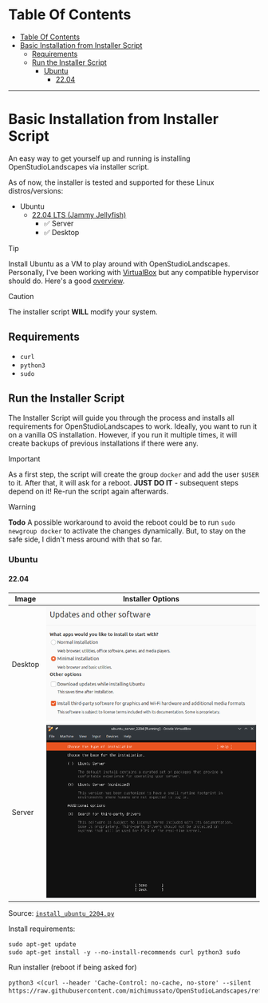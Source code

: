 # Table Of Contents
<!-- TOC -->
* [Table Of Contents](#table-of-contents)
* [Basic Installation from Installer Script](#basic-installation-from-installer-script)
  * [Requirements](#requirements)
  * [Run the Installer Script](#run-the-installer-script)
    * [Ubuntu](#ubuntu)
      * [22.04](#2204)
<!-- TOC -->

---

# Basic Installation from Installer Script

An easy way to get yourself up and running is 
installing OpenStudioLandscapes via installer script.

As of now, the installer is tested and supported for
these Linux distros/versions:
- Ubuntu
  - [22.04 LTS (Jammy Jellyfish)](https://www.releases.ubuntu.com/22.04/)
    - ✅ Server
    - ✅ Desktop

> [!TIP]
> Install Ubuntu as a VM to play around with OpenStudioLandscapes.
> Personally, I've been working with [VirtualBox](https://www.virtualbox.org/)
> but any compatible hypervisor should do.
> Here's a good [overview](https://en.wikipedia.org/wiki/Comparison_of_platform_virtualization_software).

> [!CAUTION]
> The installer script **WILL** modify your system.

## Requirements

- `curl`
- `python3`
- `sudo`

## Run the Installer Script

The Installer Script will guide you through the process
and installs all requirements for
OpenStudioLandscapes to work. Ideally, you want to
run it on a vanilla OS installation. However, 
if you run it multiple times, it will create backups
of previous installations if there were any.

> [!IMPORTANT]
> As a first step, the script will create the group `docker` 
> and add the user `$USER` to it. After that, it will ask for a reboot.
> **JUST DO IT** - subsequent steps depend on it! 
> Re-run the script again afterwards.

> [!WARNING]
> **Todo**
> A possible workaround to avoid the reboot could be to run
> `sudo newgroup docker` to activate the changes dynamically. 
> But, to stay on the safe side, I didn't mess around with that
> so far.

### Ubuntu

#### 22.04

| Image   | Installer Options                                                                  |
|---------|------------------------------------------------------------------------------------|
| Desktop | ![Install_UbuntuDesktop2204.png](../../media/images/Install_UbuntuDesktop2204.png) |
| Server  | ![Install_UbuntuServer2204.png](../../media/images/Install_UbuntuServer2204.png)   |

Source: [`install_ubuntu_2204.py`](https://github.com/michimussato/OpenStudioLandscapes/blob/main/installer/ubuntu/22.04/install_ubuntu_2204.py)

Install requirements:

```shell
sudo apt-get update
sudo apt-get install -y --no-install-recommends curl python3 sudo
```

Run installer (reboot if being asked for)

```shell
python3 <(curl --header 'Cache-Control: no-cache, no-store' --silent https://raw.githubusercontent.com/michimussato/OpenStudioLandscapes/refs/heads/main/installer/ubuntu/22.04/install_ubuntu_2204.py)
```
